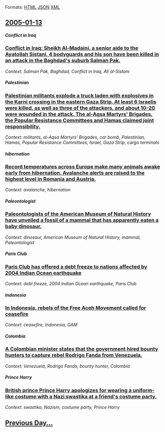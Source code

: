 
Formats: [HTML](2005/01/13/index.html)  [JSON](2005/01/13/index.json)  [XML](2005/01/13/index.xml)  

## [2005-01-13](/news/2005/01/13/index.md)

##### Conflict in Iraq
### [ Conflict in Iraq: Sheikh Al-Madaini, a senior aide to the Ayatollah Sistani, 4 bodyguards and his son have been killed in an attack in the Baghdad's suburb Salman Pak. ](/news/2005/01/13/conflict-in-iraq-sheikh-al-madaini-a-senior-aide-to-the-ayatollah-sistani-4-bodyguards-and-his-son-have-been-killed-in-an-attack-in-the.md)
_Context: Salman Pak, Baghdad, Conflict in Iraq, Ali al-Sistani_

##### Palestinian
### [ Palestinian militants explode a truck laden with explosives in the Karni crossing in the eastern Gaza Strip. At least 6 Israelis were killed, as well as three of the attackers, and about 10-20 were wounded in the attack. The al-Aqsa Martyrs' Brigades, the Popular Resistance Committees and Hamas claimed joint responsibility. ](/news/2005/01/13/palestinian-militants-explode-a-truck-laden-with-explosives-in-the-karni-crossing-in-the-eastern-gaza-strip-at-least-6-israelis-were-kille.md)
_Context: militants, al-Aqsa Martyrs' Brigades, car bomb, Palestinian, Hamas, Popular Resistance Committees, Israel, Gaza Strip, cargo terminals_

##### hibernation
### [ Record temperatures across Europe make many animals awake early from hibernation. Avalanche alerts are raised to the highest level in Romania and Austria. ](/news/2005/01/13/record-temperatures-across-europe-make-many-animals-awake-early-from-hibernation-avalanche-alerts-are-raised-to-the-highest-level-in-roman.md)
_Context: avalanche, hibernation_

##### Paleontologist
### [ Paleontologists of the American Museum of Natural History have unveiled a fossil of a mammal that has apparently eaten a baby dinosaur. ](/news/2005/01/13/paleontologists-of-the-american-museum-of-natural-history-have-unveiled-a-fossil-of-a-mammal-that-has-apparently-eaten-a-baby-dinosaur.md)
_Context: dinosaur, American Museum of Natural History, mammal, Paleontologist_

##### Paris Club
### [ Paris Club has offered a debt freeze to nations affected by 2004 Indian Ocean earthquake ](/news/2005/01/13/paris-club-has-offered-a-debt-freeze-to-nations-affected-by-2004-indian-ocean-earthquake.md)
_Context: debt freeze, 2004 Indian Ocean earthquake, Paris Club_

##### Indonesia
### [ In Indonesia, rebels of the Free Aceh Movement called for ceasefire ](/news/2005/01/13/in-indonesia-rebels-of-the-free-aceh-movement-called-for-ceasefire.md)
_Context: ceasefire, Indonesia, GAM_

##### Colombia
### [ A Colombian minister states that the government hired bounty hunters to capture rebel Rodrigo Fanda from Venezuela. ](/news/2005/01/13/a-colombian-minister-states-that-the-government-hired-bounty-hunters-to-capture-rebel-rodrigo-fanda-from-venezuela.md)
_Context: Venezuela, Rodrigo Fanda, bounty hunter, Colombia_

##### Prince Harry
### [ British prince Prince Harry apologizes for wearing a uniform-like costume with a Nazi swastika at a friend's costume party. ](/news/2005/01/13/british-prince-prince-harry-apologizes-for-wearing-a-uniform-like-costume-with-a-nazi-swastika-at-a-friend-s-costume-party.md)
_Context: swastika, Nazism, costume party, Prince Harry_

## [Previous Day...](/news/2005/01/12/index.md)


